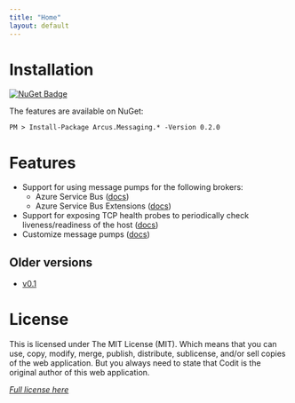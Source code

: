 ```yaml
---
title: "Home"
layout: default
---
```


# Installation

[![NuGet Badge](https://buildstats.info/nuget/Arcus.Messaging.Abstractions?packageVersion=0.2.0)](https://www.nuget.org/packages/Arcus.Messaging.Abstractions/0.2.0)

The features are available on NuGet:

```shell
PM > Install-Package Arcus.Messaging.* -Version 0.2.0
```

# Features

- Support for using message pumps for the following brokers:
    - Azure Service Bus ([docs](features/message-pumps/service-bus))
    - Azure Service Bus Extensions ([docs](features/service-bus))
- Support for exposing TCP health probes to periodically check liveness/readiness of the host ([docs](features/tcp-health-probe))
- Customize message pumps ([docs](features/message-pumps/customization))

## Older versions

- [v0.1](./../v0.1.0)

# License
This is licensed under The MIT License (MIT). Which means that you can use, copy, modify, merge, publish, distribute, sublicense, and/or sell copies of the web application. But you always need to state that Codit is the original author of this web application.

*[Full license here](https://github.com/arcus-azure/arcus.messaging/blob/master/LICENSE)*
